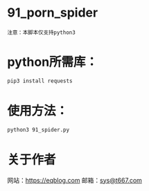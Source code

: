 # 91_porn_spider
`注意：本脚本仅支持python3`
# python所需库：
```bash
pip3 install requests
```
# 使用方法：
```bash
python3 91_spider.py
```
# 关于作者
网站：https://eqblog.com
邮箱：sys@t667.com
